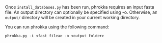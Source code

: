 Once `install_databases.py` has been run, phrokka requires an input fasta file. An output directory can optionally be specified using -o. Otherwise, an `output/` directory will be created in your current working directory.

You can run phrokka using the following command:

`phrokka.py -i <fast filea> -o <output folder>`

